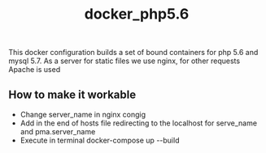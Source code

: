 <h1 style='text-align:center'>docker_php5.6</h1>
<br>
<p>
    This docker configuration builds a set of bound containers for php 5.6 and mysql 5.7.
    As a server for static files we use nginx, for other requests Apache is used
</p>
<h2 style='text-align:left;'>How to make it workable</h2>
<ul>
<li>Change server_name in nginx congig</li>
<li>Add in the end of hosts file redirecting to the localhost for serve_name and pma.server_name</li>
<li>Execute in terminal docker-compose up --build </li>
</ul>
